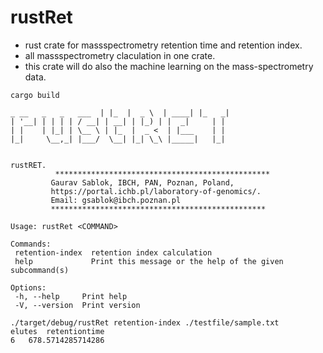 # rustRet

- rust crate for massspectrometry retention time and retention index.
- all massspectrometry claculation in one crate.
- this crate will do also the machine learning on the mass-spectrometry data.

```
cargo build
```

```
_ __   _   _   ___  | |_  |  _ \  | ____| |_   _|
| '__| | | | | / __| | __| | |_) | |  _|     | |
| |    | |_| | \__ \ | |_  |  _ <  | |___    | |
|_|     \__,_| |___/  \__| |_| \_\ |_____|   |_|


rustRET.
          ************************************************
         Gaurav Sablok, IBCH, PAN, Poznan, Poland,
         https://portal.ichb.pl/laboratory-of-genomics/.
         Email: gsablok@ibch.poznan.pl
         ************************************************

Usage: rustRet <COMMAND>

Commands:
 retention-index  retention index calculation
 help             Print this message or the help of the given subcommand(s)

Options:
 -h, --help     Print help
 -V, --version  Print version
```
```
./target/debug/rustRet retention-index ./testfile/sample.txt
elutes	retentiontime
6	678.5714285714286
```
